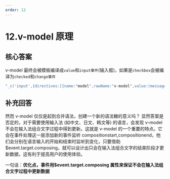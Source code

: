 ```yaml
---
order: 12
---
```

# 12.v-model 原理

## 核心答案

v-model 最终会被模板编译成`value`和`input事件`(输入框)，如果是`checkbox`会被编译为`checked`和`change事件`

```js
"_c('input',{directives:[{name:"model",rawName:"v-model",value:(message),expression:"message"}],attrs:{"type":"text"},domProps:{"value":(message)},on:{"input":function($event){if($event.target.composing)return;message=$event.target.value}}})"
```

## 补充回答

然而 v-model 仅仅是起到合并语法，创建一个新的语法糖的意义吗？ 显然答案是否定的，对于需要使用输入法 (如中文、日文、韩文等) 的语言，会发现 v-model 不会在输入法组合文字过程中得到更新。这就是 v-model 的一个重要的特点。它会在事件处理这一层添加新的事件监听 compositionstart,compositionend，他们会分别在语言输入的开始和结束时监听到变化，只要借助$event.target.composing，就可以设计出只会在输入法组合文字的结束阶段才更新数据，这有利于提高用户的使用体验。

一句话：**优化点，事件用$event.target.composing 属性来保证不会在输入法组合文字过程中更新数据**
